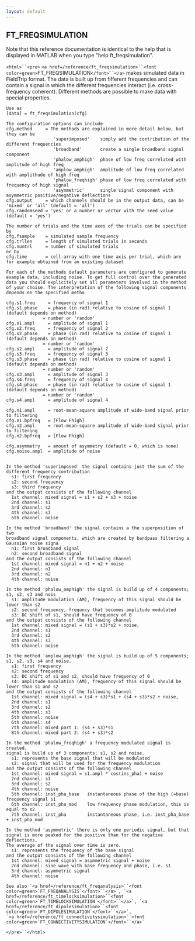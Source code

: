 ```yaml
---
layout: default
---
```


##  FT_FREQSIMULATION

Note that this reference documentation is identical to the help that is displayed in MATLAB when you type "help ft_freqsimulation".

`<html>``<pre>`
    `<a href=/reference/ft_freqsimulation>``<font color=green>`FT_FREQSIMULATION`</font>``</a>` makes simulated data in FieldTrip format. The data is
    built up from fifferent frequencies and can contain a signal in which the
    different frequencies interact (i.e. cross-frequency coherent). Different
    methods are possible to make data with special properties.
 
    Use as
    [data] = ft_freqsimulation(cfg)
 
    The configuration options can include
    cfg.method     = The methods are explained in more detail below, but they can be
                      'superimposed'    simply add the contribution of the different frequencies
                      'broadband'       create a single broadband signal component
                      'phalow_amphigh'  phase of low freq correlated with amplitude of high freq
                      'amplow_amphigh'  amplitude of low freq correlated with amplithude of high freq
                      'phalow_freqhigh' phase of low freq correlated with frequency of high signal
                      'asymmetric'      single signal component with asymmetric positive/negative deflections
    cfg.output     = which channels should be in the output data, can be 'mixed' or 'all' (default = 'all')
    cfg.randomseed = 'yes' or a number or vector with the seed value (default = 'yes')
 
    The number of trials and the time axes of the trials can be specified by
    cfg.fsample    = simulated sample frequency
    cfg.trllen     = length of simulated trials in seconds
    cfg.numtrl     = number of simulated trials
    or by
    cfg.time       = cell-array with one time axis per trial, which are for example obtained from an existing dataset
 
    For each of the methods default parameters are configured to generate
    example data, including noise. To get full control over the generated
    data you should explicitely set all parameters involved in the method
    of your choise. The interpretation of the following signal components
    depends on the specified metho
 
    cfg.s1.freq     = frequency of signal 1
    cfg.s1.phase    = phase (in rad) relative to cosine of signal 1  (default depends on method)
                  = number or 'random'
    cfg.s1.ampl     = amplitude of signal 1
    cfg.s2.freq     = frequency of signal 2
    cfg.s2.phase    = phase (in rad) relative to cosine of signal 1  (default depends on method)
                  = number or 'random'
    cfg.s2.ampl     = amplitude of signal 2
    cfg.s3.freq     = frequency of signal 3
    cfg.s3.phase    = phase (in rad) relative to cosine of signal 1  (default depends on method)
                  = number or 'random'
    cfg.s3.ampl     = amplitude of signal 3
    cfg.s4.freq     = frequency of signal 4
    cfg.s4.phase    = phase (in rad) relative to cosine of signal 1  (default depends on method)
                  = number or 'random'
    cfg.s4.ampl     = amplitude of signal 4
 
    cfg.n1.ampl     = root-mean-square amplitude of wide-band signal prior to filtering
    cfg.n1.bpfreq   = [Flow Fhigh]
    cfg.n2.ampl     = root-mean-square amplitude of wide-band signal prior to filtering
    cfg.n2.bpfreq   = [Flow Fhigh]
 
    cfg.asymmetry   = amount of asymmetry (default = 0, which is none)
    cfg.noise.ampl  = amplitude of noise
 
 
    In the method 'superimposed' the signal contains just the sum of the different frequency contribution
      s1: first frequency
      s2: second frequency
      s3: third frequency
    and the output consists of the following channel
      1st channel: mixed signal = s1 + s2 + s3 + noise
      2nd channel: s1
      3rd channel: s2
      4th channel: s3
      5th channel: noise
 
    In the method 'broadband' the signal contains a the superposition of two
    broadband signal components, which are created by bandpass filtering a
    Gaussian noise signa
      n1: first broadband signal
      n2: second broadband signal
    and the output consists of the following channel
      1st channel: mixed signal = n1 + n2 + noise
      2nd channel: n1
      3rd channel: n2
      4th channel: noise
 
    In the method 'phalow_amphigh' the signal is build up of 4 components; s1, s2, s3 and nois
      s1: amplitude modulation (AM), frequency of this signal should be lower than s2
      s2: second frequency, frequncy that becomes amplitude modulated
      s3: DC shift of s1, should have frequency of 0
    and the output consists of the following channel
      1st channel: mixed signal = (s1 + s3)*s2 + noise,
      2nd channel: s1
      3rd channel: s2
      4th channel: s3
      5th channel: noise
 
    In the method 'amplow_amphigh' the signal is build up of 5 components; s1, s2, s3, s4 and noise.
      s1: first frequency
      s2: second frequency
      s3: DC shift of s1 and s2, should have frequency of 0
      s4: amplitude modulation (AM), frequency of this signal should be lower than s1 and s2
    and the output consists of the following channel
      1st channel: mixed signal = (s4 + s3)*s1 + (s4 + s3)*s2 + noise,
      2nd channel: s1
      3rd channel: s2
      4th channel: s3
      5th channel: noise
      6th channel: s4
      7th channel: mixed part 1: (s4 + s3)*s1
      8th channel: mixed part 2: (s4 + s3)*s2
 
    In the method 'phalow_freqhigh' a frequency modulated signal is created.
    signal is build up of 3 components; s1, s2 and noise.
      s1: represents the base signal that will be modulated
      s2: signal that will be used for the frequency modulation
    and the output consists of the following channel
      1st channel: mixed signal = s1.ampl * cos(ins_pha) + noise
      2nd channel: s1
      3rd channel: s2
      4th channel: noise
      5th channel: inst_pha_base   instantaneous phase of the high (=base) frequency signal s1
      6th channel: inst_pha_mod    low frequency phase modulation, this is equal to s2
      7th channel: inst_pha        instantaneous phase, i.e. inst_pha_base + inst_pha_mod
 
    In the method 'asymmetric' there is only one periodic signal, but that
    signal is more peaked for the positive than for the negative deflections.
    The average of the signal over time is zero.
      s1: represents the frequency of the base signal
    and the output consists of the following channel
      1st channel: mixed signal = asymmetric signal + noise
      2nd channel: sine wave with base frequency and phase, i.e. s1
      3rd channel: asymmetric signal
      4th channel: noise
 
    See also `<a href=/reference/ft_freqanalysis>``<font color=green>`FT_FREQANALYSIS`</font>``</a>`, `<a href=/reference/ft_timelocksimulation>``<font color=green>`FT_TIMELOCKSIMULATION`</font>``</a>`, `<a href=/reference/ft_dipolesimulation>``<font color=green>`FT_DIPOLESIMULATION`</font>``</a>`,
    `<a href=/reference/ft_connectivitysimulation>``<font color=green>`FT_CONNECTIVITYSIMULATION`</font>``</a>`
`</pre>``</html>`


